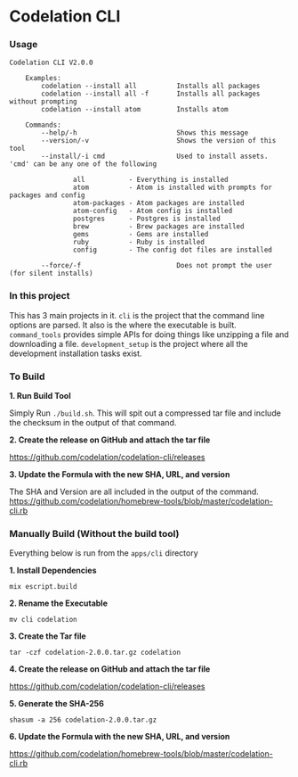 # Codelation CLI

### Usage
```
Codelation CLI V2.0.0

	Examples:
		codelation --install all          Installs all packages
		codelation --install all -f       Installs all packages without prompting
		codelation --install atom         Installs atom

	Commands:
		--help/-h                         Shows this message
		--version/-v                      Shows the version of this tool
		--install/-i cmd                  Used to install assets. 'cmd' can be any one of the following

		        all           - Everything is installed
		        atom          - Atom is installed with prompts for packages and config
		        atom-packages - Atom packages are installed
		        atom-config   - Atom config is installed
		        postgres      - Postgres is installed
		        brew          - Brew packages are installed
		        gems          - Gems are installed
		        ruby          - Ruby is installed
		        config        - The config dot files are installed

		--force/-f                        Does not prompt the user (for silent installs)
```

### In this project
This has 3 main projects in it.  `cli` is the project that the command line options are parsed.  It also is the where the executable is built.  `command_tools` provides simple APIs for doing things like unzipping a file and downloading a file.  `development_setup` is the project where all the development installation tasks exist.  

### To Build

**1. Run Build Tool**

Simply Run `./build.sh`.  This will spit out a compressed tar file and include the checksum in the output of that command.

**2. Create the release on GitHub and attach the tar file**

https://github.com/codelation/codelation-cli/releases

**3. Update the Formula with the new SHA, URL, and version**

The SHA and Version are all included in the output of the command.
https://github.com/codelation/homebrew-tools/blob/master/codelation-cli.rb

### Manually Build (Without the build tool)

Everything below is run from the `apps/cli` directory

**1. Install Dependencies**

`mix escript.build`

**2. Rename the Executable**

`mv cli codelation`

**3. Create the Tar file**

`tar -czf codelation-2.0.0.tar.gz codelation`

**4. Create the release on GitHub and attach the tar file**

https://github.com/codelation/codelation-cli/releases

**5. Generate the SHA-256**

`shasum -a 256 codelation-2.0.0.tar.gz`

**6. Update the Formula with the new SHA, URL, and version**

https://github.com/codelation/homebrew-tools/blob/master/codelation-cli.rb
